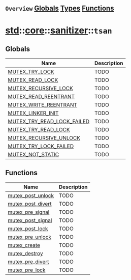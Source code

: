 ## `Overview` [Globals](./globals.md) [Types](./types.md) [Functions](./functions.md)
# [std](./../../../std.md)::[core](./../../core.md)::[sanitizer](./../sanitizer.md)::`tsan`
## Globals
|Name|Description|
|----|-----------|
|[MUTEX_TRY_LOCK](#todo)|TODO|
|[MUTEX_READ_LOCK](#todo)|TODO|
|[MUTEX_RECURSIVE_LOCK](#todo)|TODO|
|[MUTEX_READ_REENTRANT](#todo)|TODO|
|[MUTEX_WRITE_REENTRANT](#todo)|TODO|
|[MUTEX_LINKER_INIT](#todo)|TODO|
|[MUTEX_TRY_READ_LOCK_FAILED](#todo)|TODO|
|[MUTEX_TRY_READ_LOCK](#todo)|TODO|
|[MUTEX_RECURSIVE_UNLOCK](#todo)|TODO|
|[MUTEX_TRY_LOCK_FAILED](#todo)|TODO|
|[MUTEX_NOT_STATIC](#todo)|TODO|
## Functions
|Name|Description|
|----|-----------|
|[mutex_post_unlock](#todo)|TODO|
|[mutex_post_divert](#todo)|TODO|
|[mutex_pre_signal](#todo)|TODO|
|[mutex_post_signal](#todo)|TODO|
|[mutex_post_lock](#todo)|TODO|
|[mutex_pre_unlock](#todo)|TODO|
|[mutex_create](#todo)|TODO|
|[mutex_destroy](#todo)|TODO|
|[mutex_pre_divert](#todo)|TODO|
|[mutex_pre_lock](#todo)|TODO|
